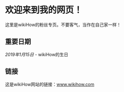 <!DOCTYPE html>
<html>

<head>
<title>wikiHow Fan Page</title>
</head>

<body>

<h1>欢迎来到我的网页！</h1>
<p>这里是wikiHow的粉丝专页。不要客气，当作在自己家一样！</p>

<h2>重要日期</h2>
<p><i>2019年1月15日</i> - wikiHow的生日</p>

<h2>链接</h2>
<p>这是wikiHow网站的链接：<a href="www.wikihow.com">www.wikihow.com </a></p>

</body>
</html>
